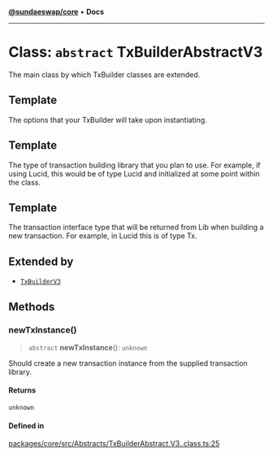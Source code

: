 [**@sundaeswap/core**](../../README.md) • **Docs**

***

# Class: `abstract` TxBuilderAbstractV3

The main class by which TxBuilder classes are extended.

## Template

The options that your TxBuilder will take upon instantiating.

## Template

The type of transaction building library that you plan to use. For example, if using Lucid, this would be of type Lucid and initialized at some point within the class.

## Template

The transaction interface type that will be returned from Lib when building a new transaction. For example, in Lucid this is of type Tx.

## Extended by

- [`TxBuilderV3`](TxBuilderV3.md)

## Methods

### newTxInstance()

> `abstract` **newTxInstance**(): `unknown`

Should create a new transaction instance from the supplied transaction library.

#### Returns

`unknown`

#### Defined in

[packages/core/src/Abstracts/TxBuilderAbstract.V3..class.ts:25](https://github.com/SundaeSwap-finance/sundae-sdk/blob/main/packages/core/src/Abstracts/TxBuilderAbstract.V3..class.ts#L25)
